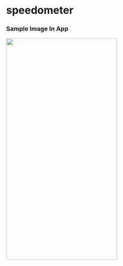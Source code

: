 # speedometer

### Sample Image In App
<img src="https://user-images.githubusercontent.com/19789884/162749496-d8cac024-df30-42ab-b8a8-fd646ce310f9.png" width="300" height="600"/>
